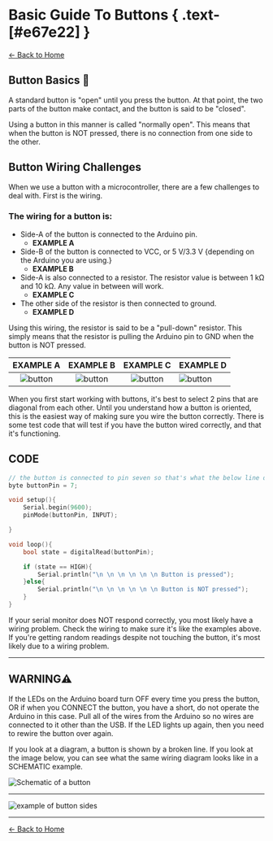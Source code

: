 # Basic Guide To Buttons { .text-[#e67e22] }

[← Back to Home](../index.md)

## Button Basics 🔲

A standard button is "open" until you press the button. At that point, the two parts of the button make contact, and the button is said to be "closed".

Using a button in this manner is called "normally open". This means that when the button is NOT pressed, there is no connection from one side to the other.

## Button Wiring Challenges

When we use a button with a microcontroller, there are a few challenges to deal with. First is the wiring.

### The wiring for a button is:

* Side-A of the button is connected to the Arduino pin.
  * **EXAMPLE A**
* Side-B of the button is connected to VCC, or 5 V/3.3 V {depending on the Arduino you are using.}
  * **EXAMPLE B**
* Side-A is also connected to a resistor. The resistor value is between 1 kΩ and 10 kΩ. Any value in between will work.
  * **EXAMPLE C**
* The other side of the resistor is then connected to ground.
  * **EXAMPLE D**

Using this wiring, the resistor is said to be a "pull-down" resistor. This simply means that the resistor is pulling the Arduino pin to GND when the button is NOT pressed.

|                             EXAMPLE A                              |                                  EXAMPLE B                                   |                                  EXAMPLE C                                  | EXAMPLE D                                                                       |
| :----------------------------------------------------------------: | :--------------------------------------------------------------------------: | :-------------------------------------------------------------------------: | ------------------------------------------------------------------------------- |
| ![button](../../assets/images/buttons/button-1A.png "Example A - Side-A connected to Arduino pin") | ![button](../../assets/images/buttons/button-1B.png "Example B - Side-B connected to VCC") | ![button](../../assets/images/buttons/button-1C.png "Example C - Side-A connected to resistor") | ![button](../../assets/images/buttons/button-1D.png "Example D - Resistor connected to ground") |

When you first start working with buttons, it's best to select 2 pins that are diagonal from each other. Until you understand how a button is oriented, this is the easiest way of making sure you wire the button correctly. There is some test code that will test if you have the button wired correctly, and that it's functioning.

## CODE

```cpp
// the button is connected to pin seven so that's what the below line does.
byte buttonPin = 7;

void setup(){
    Serial.begin(9600);
    pinMode(buttonPin, INPUT);

}

void loop(){
    bool state = digitalRead(buttonPin);

    if (state == HIGH){
        Serial.println("\n \n \n \n \n \n Button is pressed");
    }else{
        Serial.println("\n \n \n \n \n \n Button is NOT pressed");
    }
}
```

If your serial monitor does NOT respond correctly, you most likely have a wiring problem. Check the wiring to make sure it's like the examples above. If you're getting random readings despite not touching the button, it's most likely due to a wiring problem.

---

## **WARNING**⚠️

If the LEDs on the Arduino board turn OFF every time you press the button, OR if when you CONNECT the button, you have a short, do not operate the Arduino in this case. Pull all of the wires from the Arduino so no wires are connected to it other than the USB. If the LED lights up again, then you need to rewire the button over again.

If you look at a diagram, a button is shown by a broken line. If you look at the image below, you can see what the same wiring diagram looks like in a SCHEMATIC example.

![Schematic of a button](../../assets/images/buttons/buttonSchmatic.png "schematic of a button")

---

![example of button sides](../../assets/images/buttons/button-A.png "example of the sides of a button")

---

[← Back to Home](../index.md)
